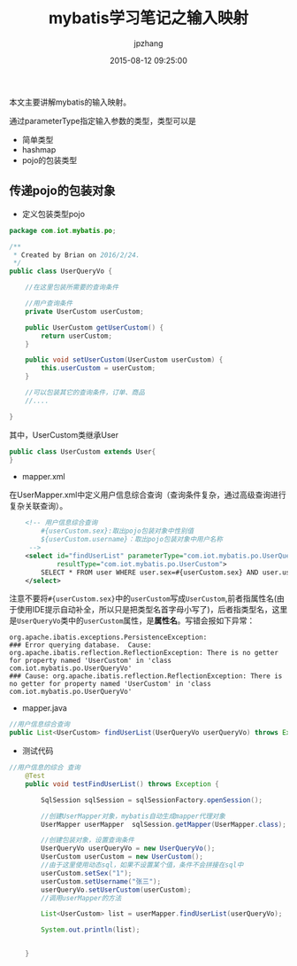 ﻿---
title: mybatis学习笔记之输入映射
date: 2015-08-12 09:25:00
author: jpzhang
img: https://hazyfoil.github.io/resource/article/images/mybatis/mybatis-3.png
top: false
mathjax: false
categories: 开源框架
tags:
  - Java
  - mybatis
---

本文主要讲解mybatis的输入映射。


通过parameterType指定输入参数的类型，类型可以是

- 简单类型
- hashmap
- pojo的包装类型

## 传递pojo的包装对象

- 定义包装类型pojo

```java
package com.iot.mybatis.po;

/**
 * Created by Brian on 2016/2/24.
 */
public class UserQueryVo {

    //在这里包装所需要的查询条件

    //用户查询条件
    private UserCustom userCustom;

    public UserCustom getUserCustom() {
        return userCustom;
    }

    public void setUserCustom(UserCustom userCustom) {
        this.userCustom = userCustom;
    }

    //可以包装其它的查询条件，订单、商品
    //....

}
```

其中，UserCustom类继承User

```java
public class UserCustom extends User{
}
```

- mapper.xml

在UserMapper.xml中定义用户信息综合查询（查询条件复杂，通过高级查询进行复杂关联查询）。

```xml
    <!-- 用户信息综合查询
        #{userCustom.sex}:取出pojo包装对象中性别值
        ${userCustom.username}：取出pojo包装对象中用户名称
     -->
    <select id="findUserList" parameterType="com.iot.mybatis.po.UserQueryVo"
            resultType="com.iot.mybatis.po.UserCustom">
        SELECT * FROM user WHERE user.sex=#{userCustom.sex} AND user.username LIKE '%${userCustom.username}%'
    </select>
```

注意不要将`#{userCustom.sex}`中的`userCustom`写成`UserCustom`,前者指属性名(由于使用IDE提示自动补全，所以只是把类型名首字母小写了)，后者指类型名，这里是`UserQueryVo`类中的`userCustom`属性，是**属性名**。写错会报如下异常：

```
org.apache.ibatis.exceptions.PersistenceException: 
### Error querying database.  Cause: org.apache.ibatis.reflection.ReflectionException: There is no getter for property named 'UserCustom' in 'class com.iot.mybatis.po.UserQueryVo'
### Cause: org.apache.ibatis.reflection.ReflectionException: There is no getter for property named 'UserCustom' in 'class com.iot.mybatis.po.UserQueryVo'
```

- mapper.java

```java
//用户信息综合查询
public List<UserCustom> findUserList(UserQueryVo userQueryVo) throws Exception;
```

- 测试代码

```java
//用户信息的综合 查询
	@Test
	public void testFindUserList() throws Exception {

		SqlSession sqlSession = sqlSessionFactory.openSession();

		//创建UserMapper对象，mybatis自动生成mapper代理对象
		UserMapper userMapper  sqlSession.getMapper(UserMapper.class);

		//创建包装对象，设置查询条件
		UserQueryVo userQueryVo = new UserQueryVo();
		UserCustom userCustom = new UserCustom();
		//由于这里使用动态sql，如果不设置某个值，条件不会拼接在sql中
		userCustom.setSex("1");
		userCustom.setUsername("张三");
		userQueryVo.setUserCustom(userCustom);
		//调用userMapper的方法

		List<UserCustom> list = userMapper.findUserList(userQueryVo);

		System.out.println(list);


	}
```

